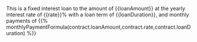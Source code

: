 This is a fixed interest loan to the amount of {{loanAmount}}
at the yearly interest rate of {{rate}}%
with a loan term of {{loanDuration}},
and monthly payments of {{% monthlyPaymentFormula(contract.loanAmount,contract.rate,contract.loanDuration) %}}
